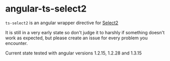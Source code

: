 angular-ts-select2
==================

`ts-select2` is an angular wrapper directive for [Select2](https://select2.github.io/)

It is still in a very early state so don't judge it to harshly if something doesn't work as expected, but please create an issue for every problem you encounter.

Current state tested with angular versions 1.2.15, 1.2.28 and 1.3.15
